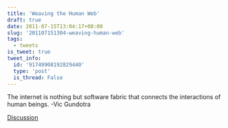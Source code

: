 ```yaml
---
title: 'Weaving the Human Web'
draft: true
date: 2011-07-15T13:04:17+00:00
slug: '201107151304-weaving-human-web'
tags:
  - tweets
is_tweet: true
tweet_info:
  id: '91749908192829440'
  type: 'post'
  is_thread: False
---
```




The internet is nothing but software fabric that connects the interactions of human beings. -Vic Gundotra

[Discussion](https://x.com/sytelus/status/91749908192829440)
